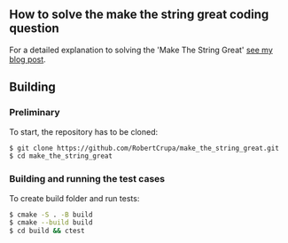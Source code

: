 ## How to solve the make the string great coding question

For a detailed explanation to solving the 'Make The String Great' [see my blog post](https://techventure.tech/how-to-solve-the-make-the-string-great/). 

## Building

### Preliminary 

To start, the repository has to be cloned:

```bash
$ git clone https://github.com/RobertCrupa/make_the_string_great.git
$ cd make_the_string_great
```

### Building and running the test cases

To create build folder and run tests:

```bash
$ cmake -S . -B build
$ cmake --build build
$ cd build && ctest
```
